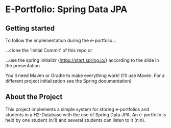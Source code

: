 # E-Portfolio: Spring Data JPA
## Getting started
To follow the implementation during the e-portfolio...

...clone the 'Initial Commit' of this repo or

...use the spring initializr (https://start.spring.io/) according to the slide in the presentation

You'll need Maven or Gradle to make everything work! (I'll use Maven. For a different project initialization see the Spring documentation)

## About the Project
This project implements a simple system for storing e-portfolios and students in a H2-Database with the use of Spring Data JPA. An e-portfolio is held by one student (n:1) and several students can listen to it (n:n).
